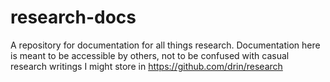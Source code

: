# research-docs

A repository for documentation for all things research. Documentation here is meant to be accessible by others, not to be confused with casual research writings I might store in https://github.com/drin/research